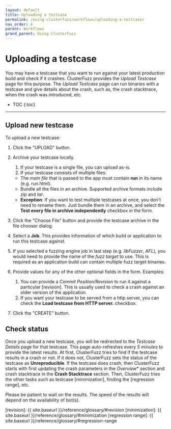 ```yaml
---
layout: default
title: Uploading a testcase
permalink: /using-clusterfuzz/workflows/uploading-a-testcase/
nav_order: 4
parent: Workflows
grand_parent: Using ClusterFuzz
---
```


# Uploading a testcase

You may have a testcase that you want to run against your latest production
build and check if it crashes. ClusterFuzz provides the *Upload Testcase* page
for this purpose. The *Upload Testcase* page can run binaries with a testcase
and give details about the crash, such as, the crash stacktrace, when the crash
was introduced, etc.

- TOC
{:toc}

---

## Upload new testcase

To upload a new testcase:

1. Click the "UPLOAD" button.
2. Archive your testcase locally.
   1. If your testcase is a single file, you can upload as-is.
   2. If your testcase consists of multiple files:
     - The *main file* that is passed to the app must contain **run** in its name (e.g. run.html).
     - Bundle all the files in an archive. Supported archive formats include *zip* and *tar*.
     - **Exception**: If you want to test multiple testcases at once, you don't
       need to rename them. Just bundle them in an archive, and select the
       **Test every file in archive independently** checkbox in the form.

3. Click the "Choose File" button and provide the testcase archive in the file chooser dialog.
4. Select a **Job**. This provides information of which build or application to
   run this testcase against.
5. If you selected a fuzzing engine job in last step (e.g. *libFuzzer*, *AFL*),
   you would need to provide the name of the *fuzz target* to use. This is
   required as an application build can contain multiple fuzz target binaries.
6. Provide values for any of the other optional fields in the form. Examples:
     1. You can provide a *Commit Position/Revision* to run it against a
        particular [revision].  This is usually used to check a crash against an
        older version of the application.
     2. If you want your testcase to be served from a http server, you can check
        the **Load testcase from HTTP server.** checkbox.
7. Click the "CREATE" button.

## Check status

Once you upload a new testcase, you will be redirected to the *Testcase Details* page for that testcase. This page
auto-refreshes every *5 minutes* to provide the latest results. At first, ClusterFuzz tries to find if the
testcase results in a crash or not. If it does not, ClusterFuzz sets the status of the testcase as **Unreproducible**.
If the testcase does crash, then ClusterFuzz starts with first updating the crash parameters in the
*Overview** section and crash stacktrace in the **Crash Stacktrace** section. Then, ClusterFuzz tries the
other tasks such as testcase [minimization], finding the [regression range], etc.

Please be patient to wait on the results. The speed of the results will depend
on the availability of bot(s).

[revision]: {{ site.baseurl }}/reference/glossary/#revision
[minimization]: {{ site.baseurl }}/reference/glossary/#minimization
[regression range]: {{ site.baseurl }}/reference/glossary/#regression-range
